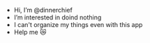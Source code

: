 - Hi, I’m @dinnerchief
- I’m interested in doind nothing
- I can't organize my things even with this app
- Help me 😿

<!---
dinnerchief/dinnerchief is a ✨ special ✨ repository because its `README.md` (this file) appears on your GitHub profile.
You can click the Preview link to take a look at your changes.
--->

